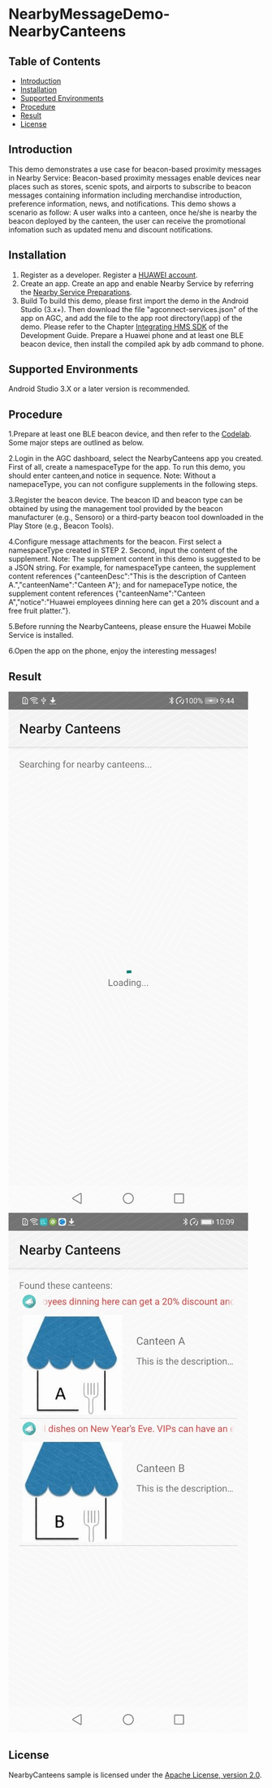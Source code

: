 # NearbyMessageDemo-NearbyCanteens
## Table of Contents
 * [Introduction](#introduction)
 * [Installation](#installation)
 * [Supported Environments](#supported-environments)
 * [Procedure](#procedure)
 * [Result](#result)
 * [License](#license)

## Introduction
This demo demonstrates a use case for beacon-based proximity messages in Nearby Service:
Beacon-based proximity messages enable devices near places such as stores, scenic spots, and airports to subscribe to beacon messages containing information including merchandise introduction, preference information, news, and notifications. This demo shows a scenario as follow: A user walks into a canteen, once he/she is nearby the beacon deployed by the canteen, the user can receive the promotional infomation such as updated menu and discount notifications.

## Installation
1. Register as a developer.
Register a [HUAWEI account](https://developer.huawei.com/consumer/en/).
2. Create an app.
Create an app and enable Nearby Service by referring the [Nearby Service Preparations](https://developer.huawei.com/consumer/en/doc/development/HMS-Guides/nearby-service-preparation).
3. Build
To build this demo, please first import the demo in the Android Studio (3.x+). Then download the file "agconnect-services.json" of the app on AGC, and add the file to the app root directory(\app) of the demo. Please refer to the Chapter [Integrating HMS SDK](https://developer.huawei.com/consumer/en/doc/development/HMS-Guides/nearby-service-integratesdk) of the Development Guide.
Prepare a Huawei phone and at least one BLE beacon device, then install the compiled apk by adb command to phone.

## Supported Environments
Android Studio 3.X or a later version is recommended.

## Procedure
1.Prepare at least one BLE beacon device, and then refer to the [Codelab](https://developer.huawei.com/consumer/en/codelab/HUAWEINearbyMessageKit/index.html). Some major steps are outlined as below.

2.Login in the AGC dashboard, select the NearbyCanteens app you created. First of all, create a namespaceType for the app. To run this demo, you should enter canteen,and notice in sequence.
Note: Without a namepaceType, you can not configure supplements in the following steps.

3.Register the beacon device. The beacon ID and beacon type can be obtained by using the management tool provided by the beacon manufacturer (e.g., Sensoro) or a third-party beacon tool downloaded in the Play Store (e.g., Beacon Tools).

4.Configure message attachments for the beacon.
First select a namespaceType created in STEP 2. Second, input the content of the supplement.
Note: The supplement content in this demo is suggested to be a JSON string.
For example, for namespaceType canteen, the supplement content references {"canteenDesc":"This is the description of Canteen A.","canteenName":"Canteen A"}; and for namepaceType notice, the supplement content references {"canteenName":"Canteen A","notice":"Huawei employees dinning here can get a 20% discount and a free fruit platter."}.

5.Before running the NearbyCanteens, please ensure the Huawei Mobile Service is installed.

6.Open the app on the phone, enjoy the interesting messages!

## Result
<img src="Result_1.jpg">
<img src="Result_2.jpg">

## License
 NearbyCanteens sample is licensed under the [Apache License, version 2.0](http://www.apache.org/licenses/LICENSE-2.0).